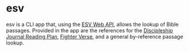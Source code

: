 # esv

esv is a CLI app that, using the [ESV Web API](https://api.esv.org/v3/docs/), allows the lookup of Bible passages. Provided
in the app are the references for the [Discipleship Journal Reading Plan](https://www.navigators.org/Tools/Bible%20Study%20Resources/Tools/The%20Bible%20Reading%20Plans), [Fighter Verse](http://fighterverses.com/),
and a general by-reference passage lookup.
